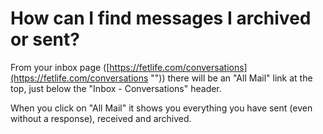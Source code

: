 # How can I find messages I archived or sent?

From your inbox page ([https://fetlife.com/conversations](https://fetlife.com/conversations "")) there will be an "All Mail" link at the top, just below the "Inbox - Conversations" header.

When you click on "All Mail" it shows you everything you have sent (even without a response), received and archived.
